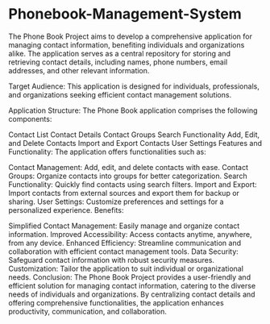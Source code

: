 # Phonebook-Management-System
The Phone Book Project aims to develop a comprehensive application for managing contact information, benefiting individuals and organizations alike. The application serves as a central repository for storing and retrieving contact details, including names, phone numbers, email addresses, and other relevant information.

Target Audience:
This application is designed for individuals, professionals, and organizations seeking efficient contact management solutions.

Application Structure:
The Phone Book application comprises the following components:

Contact List
Contact Details
Contact Groups
Search Functionality
Add, Edit, and Delete Contacts
Import and Export Contacts
User Settings
Features and Functionality:
The application offers functionalities such as:

Contact Management: Add, edit, and delete contacts with ease.
Contact Groups: Organize contacts into groups for better categorization.
Search Functionality: Quickly find contacts using search filters.
Import and Export: Import contacts from external sources and export them for backup or sharing.
User Settings: Customize preferences and settings for a personalized experience.
Benefits:

Simplified Contact Management: Easily manage and organize contact information.
Improved Accessibility: Access contacts anytime, anywhere, from any device.
Enhanced Efficiency: Streamline communication and collaboration with efficient contact management tools.
Data Security: Safeguard contact information with robust security measures.
Customization: Tailor the application to suit individual or organizational needs.
Conclusion:
The Phone Book Project provides a user-friendly and efficient solution for managing contact information, catering to the diverse needs of individuals and organizations. By centralizing contact details and offering comprehensive functionalities, the application enhances productivity, communication, and collaboration.
